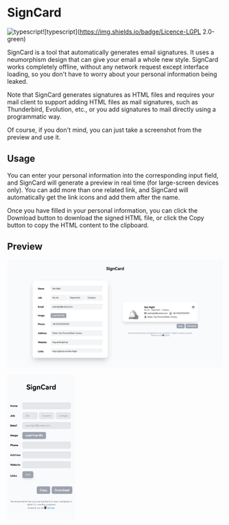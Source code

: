 # SignCard
![typescript](https://img.shields.io/badge/TypeScript-4.9-blue)![typescript](https://img.shields.io/badge/Licence-LGPL 2.0-green)

SignCard is a tool that automatically generates email signatures. It uses a neumorphism design that can give your email a whole new style. SignCard works completely offline, without any network request except interface loading, so you don't have to worry about your personal information being leaked.

Note that SignCard generates signatures as HTML files and requires your mail client to support adding HTML files as mail signatures, such as Thunderbird, Evolution, etc., or you add signatures to mail directly using a programmatic way.

Of course, if you don't mind, you can just take a screenshot from the preview and use it.

## Usage

You can enter your personal information into the corresponding input field, and SignCard will generate a preview in real time (for large-screen devices only).
You can add more than one related link, and SignCard will automatically get the link icons and add them after the name.

Once you have filled in your personal information, you can click the Download button to download the signed HTML file, or click the Copy button to copy the HTML content to the clipboard.

## Preview

![PC](./imgs/website-pc.jpeg)

<img src="./imgs/website-mobile.jpg" alt="Mobile" style="zoom: 33%;" />
